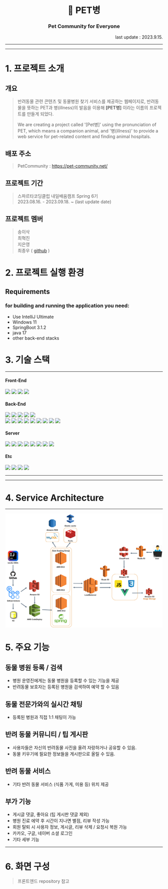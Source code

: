 <div align="center">
  <h1>🐶 PET병 <h3> Pet Community for Everyone </h3></h1>
</div>

<div align="right">last update : 2023.9.15.</div>

---
---
# 1. 프로젝트 소개 

## 개요

>반려동물 관련 콘텐츠 및 동물병원 찾기 서비스를 제공하는 웹페이지로,
>반려동물을 뜻하는 PET과 병(illness)의 발음을 이용해 **[PET병]** 이라는 이름의 프로젝트를 만들게 되었다.
>
>We are creating a project called '[Pet병]' using the pronunciation of PET, which means a companion animal, and '병(illness)' to provide a web service for pet-related content and finding animal hospitals.

## 배포 주소
>PetCommunity : https://pet-community.net/

## 프로젝트 기간
>스파르타코딩클럽 내일배움캠프 Spring 6기  
>2023.08.16. - 2023.09.18. ~ (last update date)

## 프로젝트 멤버
>송이삭  
>최혁진  
>지은영  
>최종우 ( [github](https://github.com/Jonggae) )

# 2. 프로젝트 실행 환경

## Requirements

### for building and running the application you need:

- Use IntelliJ Ultimate
- Windows 11 
- SpringBoot 3.1.2
- java 17
- other back-end stacks

# 3. 기술 스택

---
#### Front-End

<div>
<img src="https://img.shields.io/badge/Vue.js-4FC08D?style=flat&logo=vue.js&logoColor=white">
<img src="https://img.shields.io/badge/HTML-E34F26?style=flat&logo=html5&logoColor=white">
<img src="https://img.shields.io/badge/CSS-1572B6?style=flat&logo=css3&logoColor=white">
<img src="https://img.shields.io/static/v1?style=flat&message=JavaScript&color=F7DF1E&logo=JavaScript&logoColor=000000&label=">
</div>

#### Back-End

<div>
<img src="https://img.shields.io/badge/Java-007396?style=flat&logo=OpenJDK&logoColor=white"/>
<img src="https://img.shields.io/badge/Spring_Boot-6DB33F?style=flat&logo=springboot&logoColor=white"/>
<img src="https://img.shields.io/badge/Spring-6DB33F?style=flat&logo=Spring&logoColor=white">
<img src="https://img.shields.io/badge/Spring_Data_JPA-6DB33F?style=flat">
<img src="https://img.shields.io/badge/Spring_Security-6DB33F?style=flat&logo=springsecurity&logoColor=white"/><br>
<img src="https://img.shields.io/badge/Docker-2496ED?style=flat&logo=docker&logoColor=white"/>
<img src="https://img.shields.io/badge/Redis-DC382D?style=flat&logo=redis&logoColor=white"/>
<img src="https://img.shields.io/badge/JWT-A9225C?style=flat">

<img src="https://img.shields.io/badge/Gradle-02303A?style=flat&logo=gradle&logoColor=white"/>
<img src="https://img.shields.io/badge/Hibernate-59666C?style=flat&logo=Hibernate&logoColor=white"/>
<img src="https://img.shields.io/badge/Postman-FF6C37?style=flat&logo=Postman&logoColor=white"/>
<img src="https://img.shields.io/badge/QueryDSL-40AEF0?style=flat">
<img src="https://img.shields.io/badge/Amazon_S3-569A31?style=flat&logo=amazons3&logoColor=white"/>
<img src="https://img.shields.io/badge/H2-E91E63?style=flat"/>
</div>

#### Server

<div>
<img src="https://img.shields.io/static/v1?style=flat&message=Amazon+ECS&color=222222&logo=Amazon+ECS&logoColor=FF9900&label=">
<img src="https://img.shields.io/static/v1?style=flat&message=Amazon+Route+53&color=8C4FFF&logo=Amazon+Route+53&logoColor=FFFFFF&label=">
<img src="https://img.shields.io/badge/Amazon_CloudFront-569A31?style=flat"/>
<img src="https://img.shields.io/badge/Amazon_RDS-527FFF?style=flat&logo=amazonrds&logoColor=white"/>
<img src="https://img.shields.io/badge/Amazon_EC2-FF9900?style=flat&logo=amazonec2&logoColor=white"/>
<img src="https://img.shields.io/badge/Linux-FCC624?style=flat&logo=linux&logoColor=black">
<img src="https://img.shields.io/badge/Amazon_S3-569A31?style=flat&logo=amazons3&logoColor=white"/>
<img src="https://img.shields.io/static/v1?style=flat&message=GitHub+Actions&color=2088FF&logo=GitHub+Actions&logoColor=FFFFFF&label="> 
</div>

#### Etc

<div>
<img src="https://img.shields.io/static/v1?style=flat&message=IntelliJ+IDEA&color=D14836&logo=IntelliJ+IDEA&logoColor=FFFFFF&label=">
<img src="https://img.shields.io/badge/Github-181717?style=flat&logo=github&logoColor=white">
<img src="https://img.shields.io/badge/Slack-4A154B?style=flat&logo=slack&logoColor=white">
<img src="https://img.shields.io/badge/Notion-000000?style=flat&logo=notion&logoColor=white">
</div>

---

***

# 4. Service Architecture

---
<img src="image/ServiceArchitecture_v3.png">

# 5. 주요 기능

## 동물 병원 등록 / 검색
- 병원 운영진에게는 동물 병원을 등록할 수 있는 기능을 제공
- 반려동물 보호자는 등록된 병원을 검색하여 예약 할 수 있음

## 동물 전문가와의 실시간 채팅
- 등록된 병원과 직접 1:1 채팅이 가능

## 반려 동물 커뮤니티 / 팁 게시판
- 사용자들은 자신의 반려동물 사진을 올려 자랑하거나 공유할 수 있음.
- 동물 키우기에 필요한 정보들을 게시판으로 올릴 수 있음.

## 반려 동물 서비스 
- 기타 반려 동물 서비스 (식품 가게, 미용 등) 위치 제공

## 부가 기능
- 게시글 댓글, 좋아요 (팁 게시판 댓글 제외)
- 병원 진료 에약 후 시간이 지나면 별점, 리뷰 작성 가능
- 회원 탈퇴 시 사용자 정보, 게시글, 리뷰 삭제 / 요청시 복원 가능
- 카카오, 구글, 네이버 소셜 로그인
- 기타 세부 기능

***

# 6. 화면 구성
> 프론트엔드 repository 참고
